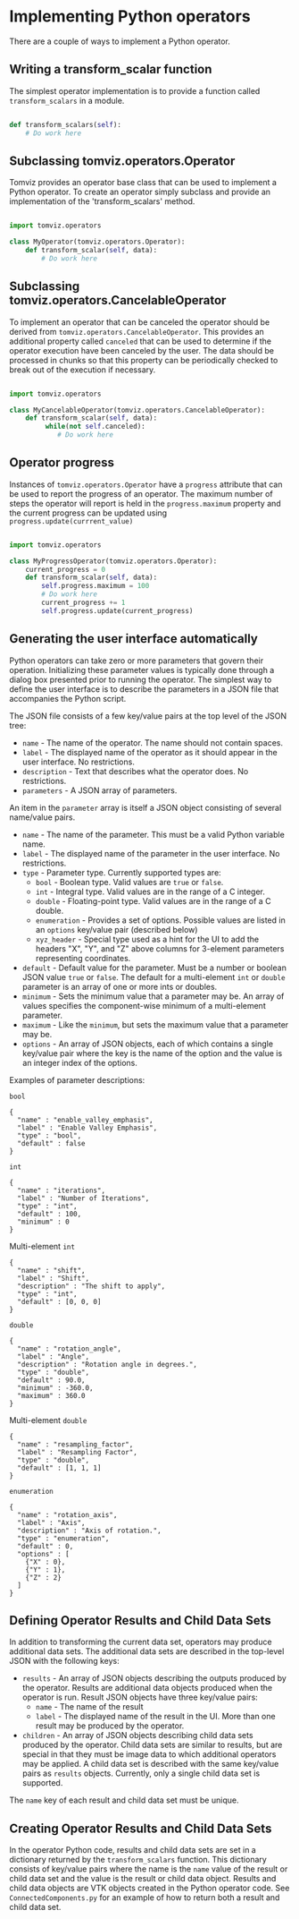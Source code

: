 Implementing Python operators
=============================

There are a couple of ways to implement a Python operator.

Writing a transform_scalar function
-----------------------------------
The simplest operator implementation is to provide a function called ```transform_scalars```
in a module.

```python

def transform_scalars(self):
    # Do work here

```

Subclassing tomviz.operators.Operator
-------------------------------------

Tomviz provides an operator base class that can be used to implement a Python operator. To
create an operator simply subclass and provide an implementation of the
'transform_scalars' method.

```python

import tomviz.operators

class MyOperator(tomviz.operators.Operator):
    def transform_scalar(self, data):
        # Do work here

```

Subclassing tomviz.operators.CancelableOperator
-----------------------------------------------

To implement an operator that can be canceled the operator should be derived
from ```tomviz.operators.CancelableOperator```. This provides an additional
property called ```canceled``` that can be used to determine if the operator
execution have been canceled by the user. The data should be processed in chunks
so that this property can be periodically checked to break out of the execution
if necessary.

```python

import tomviz.operators

class MyCancelableOperator(tomviz.operators.CancelableOperator):
    def transform_scalar(self, data):
         while(not self.canceled):
            # Do work here

```

Operator progress
-----------------

Instances of ```tomviz.operators.Operator``` have a ```progress``` attribute that can be used to
report the progress of an operator. The maximum number of steps the operator will report is held
in the ```progress.maximum``` property and the current progress can be updated using ```progress.update(currrent_value)```



```python

import tomviz.operators

class MyProgressOperator(tomviz.operators.Operator):
    current_progress = 0
    def transform_scalar(self, data):
        self.progress.maximum = 100
        # Do work here
        current_progress += 1
        self.progress.update(current_progress)
```

Generating the user interface automatically
-------------------------------------------

Python operators can take zero or more parameters that govern their operation.
Initializing these parameter values is typically done through a dialog box
presented prior to running the operator. The simplest way to define the user
interface is to describe the parameters in a JSON file that accompanies the
Python script.

The JSON file consists of a few key/value pairs at the top level of the JSON tree:

* `name` - The name of the operator. The name should not contain spaces.
* `label` - The displayed name of the operator as it should appear in the user
interface. No restrictions.
* `description` - Text that describes what the operator does. No restrictions.
* `parameters` - A JSON array of parameters.

An item in the `parameter` array is itself a JSON object consisting of several
name/value pairs.

* `name` - The name of the parameter. This must be a valid Python variable name.
* `label` - The displayed name of the parameter in the user interface. No
restrictions.
* `type` - Parameter type. Currently supported types are:
    * `bool` - Boolean type. Valid values are `true` or `false`.
    * `int` - Integral type. Valid values are in the range of a C integer.
    * `double` - Floating-point type. Valid values are in the range of a C double.
    * `enumeration` - Provides a set of options. Possible values are listed in
    an `options` key/value pair (described below)
    * `xyz_header` - Special type used as a hint for the UI to add the headers
    "X", "Y", and "Z" above columns for 3-element parameters representing
    coordinates.
* `default` - Default value for the parameter. Must be a number or boolean JSON
value `true` or `false`. The default for a multi-element `int` or `double`
parameter is an array of one or more ints or doubles.
* `minimum` - Sets the minimum value that a parameter may be. An array of
values specifies the component-wise minimum of a multi-element parameter.
* `maximum` - Like the `minimum`, but sets the maximum value that a parameter
may be.
* `options` - An array of JSON objects, each of which contains a single key/value
pair where the key is the name of the option and the value is an integer index
of the options.

Examples of parameter descriptions:

`bool`

```
{
  "name" : "enable_valley_emphasis",
  "label" : "Enable Valley Emphasis",
  "type" : "bool",
  "default" : false
}
```

`int`
```
{
  "name" : "iterations",
  "label" : "Number of Iterations",
  "type" : "int",
  "default" : 100,
  "minimum" : 0
}
```

Multi-element `int`
```
{
  "name" : "shift",
  "label" : "Shift",
  "description" : "The shift to apply",
  "type" : "int",
  "default" : [0, 0, 0]
}
```

`double`
```
{
  "name" : "rotation_angle",
  "label" : "Angle",
  "description" : "Rotation angle in degrees.",
  "type" : "double",
  "default" : 90.0,
  "minimum" : -360.0,
  "maximum" : 360.0
}
```

Multi-element `double`
```
{
  "name" : "resampling_factor",
  "label" : "Resampling Factor",
  "type" : "double",
  "default" : [1, 1, 1]
}
```

`enumeration`
```
{
  "name" : "rotation_axis",
  "label" : "Axis",
  "description" : "Axis of rotation.",
  "type" : "enumeration",
  "default" : 0,
  "options" : [
    {"X" : 0},
    {"Y" : 1},
    {"Z" : 2}
  ]
}
```

Defining Operator Results and Child Data Sets
---------------------------------------------

In addition to transforming the current data set, operators may produce
additional data sets. The additional data sets are described in the top-level
JSON with the following keys:

* `results` - An array of JSON objects describing the outputs produced by the
operator. Results are additional data objects produced when the operator is run.
Result JSON objects have three key/value pairs:
    * `name` - The name of the result
    * `label` - The displayed name of the result in the UI.
More than one result may be produced by the operator.
* `children` - An array of JSON objects describing child data sets produced by
the operator. Child data sets are similar to results, but are special in that they
must be image data to which additional operators may be applied. A child data set
is described with the same key/value pairs as `results` objects. Currently, only
a single child data set is supported.

The `name` key of each result and child data set must be unique.

Creating Operator Results and Child Data Sets
---------------------------------------------

In the operator Python code, results and child data sets are set in a
dictionary returned by the `transform_scalars` function. This dictionary consists
of key/value pairs where the name is the `name` value of the result or child
data set and the value is the result or child data object. Results and child
data objects are VTK objects created in the Python operator code. See
`ConnectedComponents.py` for an example of how to return both a result and
child data set.
